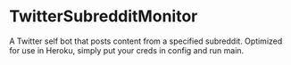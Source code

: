 # TwitterSubredditMonitor
A Twitter self bot that posts content from a specified subreddit. Optimized for use in Heroku, simply put your creds in config and run main.
